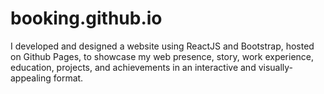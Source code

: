 # booking.github.io
I developed and designed a website using ReactJS and Bootstrap, hosted on Github Pages, to showcase my web presence, story, work experience, education, projects, and achievements in an interactive and visually-appealing format.
